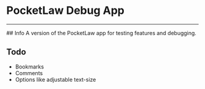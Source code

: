 #  PocketLaw Debug App

<hr>
## Info
A version of the PocketLaw app for testing features and debugging.

## Todo
* Bookmarks
* Comments
* Options like adjustable text-size








